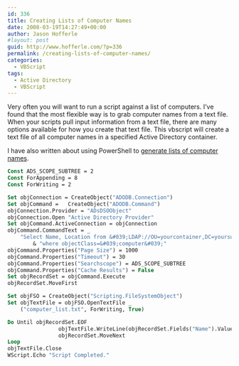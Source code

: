 ```yaml
---
id: 336
title: Creating Lists of Computer Names
date: 2008-03-19T14:27:49+00:00
author: Jason Hofferle
#layout: post
guid: http://www.hofferle.com/?p=336
permalink: /creating-lists-of-computer-names/
categories:
  - VBScript
tags:
  - Active Directory
  - VBScript
---
```

Very often you will want to run a script against a list of computers. I’ve found that the most flexible way is to grab computer names from a text file. When your scripts pull input information from a text file, there are many options available for how you create that text file. This vbscript will create a text file of all computer names in a specified Active Directory container.

I have also written about using PowerShell to [generate lists of computer names](http://www.hofferle.com/generating-lists-of-computer-names-with-powershell/ "Generating Lists of Computer Names with PowerShell").

```vb
Const ADS_SCOPE_SUBTREE = 2
Const ForAppending = 8
Const ForWriting = 2

Set objConnection = CreateObject("ADODB.Connection")
Set objCommand =   CreateObject("ADODB.Command")
objConnection.Provider = "ADsDSOObject"
objConnection.Open "Active Directory Provider"
Set objCommand.ActiveConnection = objConnection
objCommand.CommandText = _
    "Select Name, Location from &#039;LDAP://OU=yourcontainer,DC=yoursubdomain,DC=yourdomain,DC=com&#039; " _
        & "where objectClass=&#039;computer&#039;"
objCommand.Properties("Page Size") = 1000
objCommand.Properties("Timeout") = 30
objCommand.Properties("Searchscope") = ADS_SCOPE_SUBTREE
objCommand.Properties("Cache Results") = False
Set objRecordSet = objCommand.Execute
objRecordSet.MoveFirst

Set objFSO = CreateObject("Scripting.FileSystemObject")
Set objTextFile = objFSO.OpenTextFile _
    ("computer_list.txt", ForWriting, True)

Do Until objRecordSet.EOF
                objTextFile.WriteLine(objRecordSet.Fields("Name").Value) &#039;write name to file
                objRecordSet.MoveNext
Loop
objTextFile.Close
WScript.Echo "Script Completed."
```